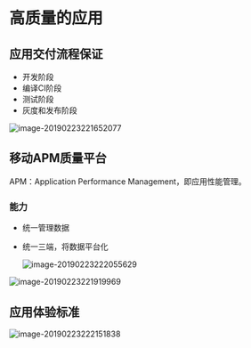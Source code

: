 # 高质量的应用

## 应用交付流程保证

- 开发阶段
- 编译CI阶段
- 测试阶段
- 灰度和发布阶段

![image-20190223221652077](https://ws1.sinaimg.cn/large/006tKfTcgy1g0gpvofrioj313w0lndnh.jpg)

## 移动APM质量平台

APM：Application Performance Management，即应用性能管理。

### 能力

- 统一管理数据

- 统一三端，将数据平台化

  ![image-20190223222055629](https://ws1.sinaimg.cn/large/006tKfTcgy1g0gpzpreuxj30jf09rjs4.jpg)

![image-20190223221919969](https://ws2.sinaimg.cn/large/006tKfTcgy1g0gpy24urtj30kf05x3yz.jpg)

## 应用体验标准

![image-20190223222151838](https://ws1.sinaimg.cn/large/006tKfTcgy1g0gq0p2m85j30lx0asabt.jpg)